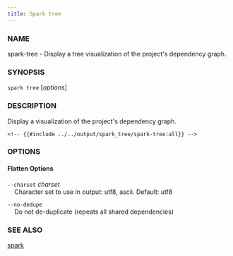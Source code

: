 ```yaml
---
title: Spark tree
---
```


### NAME

spark-tree - Display a tree visualization of the project's dependency graph.

### SYNOPSIS

`spark tree` [*options*]

### DESCRIPTION

Display a visualization of the project's dependency graph.

```ignore
<!-- {{#include ../../output/spark_tree/spark-tree:all}} -->
```

### OPTIONS

#### Flatten Options

`--charset` _charset_  
&nbsp;&nbsp;&nbsp;&nbsp;Character set to use in output: utf8, ascii. Default: utf8

`--no-dedupe`  
&nbsp;&nbsp;&nbsp;&nbsp;Do not de-duplicate (repeats all shared dependencies)

<!-- {{#include project-options.md}}

{{#include common-options.md}} -->

### SEE ALSO

[spark](./spark.md)

